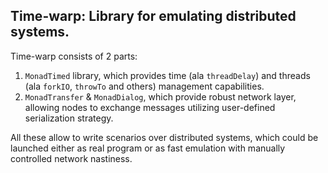 Time-warp: Library for emulating distributed systems.
---

Time-warp consists of 2 parts:
  1. `MonadTimed` library, which provides time (ala `threadDelay`) and
     threads (ala `forkIO`, `throwTo` and others) management capabilities.
  2. `MonadTransfer` & `MonadDialog`, which provide robust network layer,
     allowing nodes to exchange messages utilizing user-defined serialization
     strategy.  

All these allow to write scenarios over distributed systems, which could be
launched either as real program or as fast emulation with manually controlled
network nastiness.
